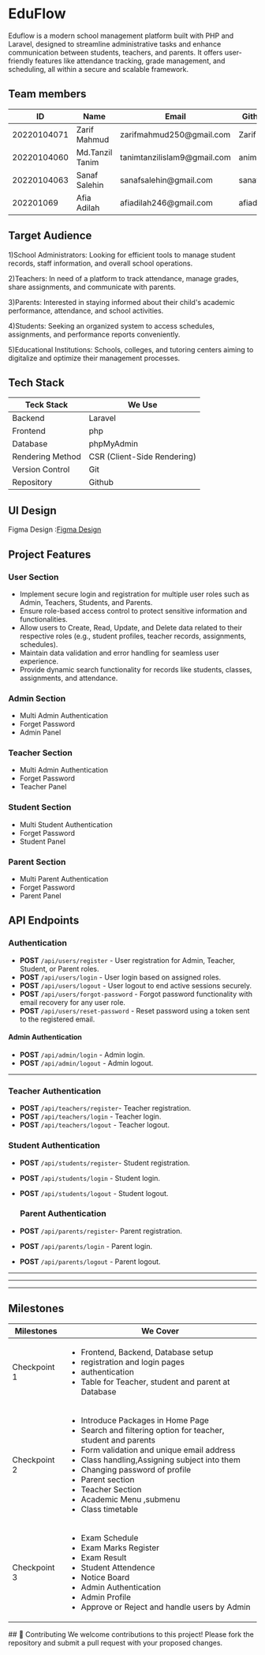 # EduFlow
Eduflow is a modern school management platform built with PHP and Laravel, designed to streamline administrative tasks and enhance communication between students, teachers, and parents. It offers user-friendly features like attendance tracking, grade management, and scheduling, all within a secure and scalable framework.

  

## Team members
<table>
	 <thead> 
		 <tr> 
			 <th>ID</th> 
			 <th>Name</th> 
			 <th>Email</th>  
			 <th>Github Name</th>
			 <th>Role</th> 
		 </tr> 
	 </thead> 
	 <tbody> 
		 <tr> 
			 <td>20220104071</td> 
			 <td>Zarif Mahmud</td> 
			 <td>zarifmahmud250@gmail.com</td> 
			 <td>Zarif50</td>
			 <td>Lead (Frontend+Backend)</td> 
		 </tr> 
		 <tr> 
			 <td>20220104060</td> 
			 <td>Md.Tanzil Tanim</td> 
			 <td>tanimtanzilislam9@gmail.com</td>
			 <td>animtanzilislam</td>
			 <td> frontend+Backend</td>   
		 </tr> 
		 <tr> 
			 <td>20220104063</td> 
			 <td>Sanaf Salehin</td> 
			 <td>sanafsalehin@gmail.com</td>
			  <td>sanafsalehin</td> 
			 <td>Backend</td>   
		 </tr> 
		 <tr> 
			 <td>202201069</td> 
			 <td>Afia Adilah</td> 
			 <td>afiadilah246@gmail.com</td>
			  <td>afiadilah246</td> 
			 <td>Frontend</td>   
		 </tr> 
	 </tbody> 
 </table>

  

## Target Audience

  

1)School Administrators: Looking for efficient tools to manage student records, staff information, and overall school operations.

2)Teachers: In need of a platform to track attendance, manage grades, share assignments, and communicate with parents.

3)Parents: Interested in staying informed about their child's academic performance, attendance, and school activities.

4)Students: Seeking an organized system to access schedules, assignments, and performance reports conveniently.

5)Educational Institutions: Schools, colleges, and tutoring centers aiming to digitalize and optimize their management processes.






  
  

## Tech Stack
<table>
	 <thead> 
		 <tr> 
			 <th>Teck Stack</th> 
			 <th>We Use</th> 
		 </tr> 
	 </thead> 
	 <tbody> 
		 <tr> 
			 <td>Backend</td> 
			 <td>Laravel</td> 
		 </tr> 
		 <tr> 
			 <td>Frontend</td> 
			 <td>php</td>   
		 </tr> 
		 <tr> 
			 <td>Database</td> 
			 <td>phpMyAdmin</td>  
		 </tr>  
		 <tr> 
			 <td>Rendering Method</td> 
			 <td>CSR (Client-Side Rendering)</td> 
		 </tr> 
		  <tr> 
			 <td>Version Control</td> 
			 <td>Git</td> 
		 </tr> 
		  <tr> 
			 <td>Repository</td> 
			 <td>Github</td> 
		 </tr> 
	 </tbody> 
 </table>
  
## UI Design
Figma Design   :<a href="https://www.figma.com/design/698MIXaZPQRPmjMFVvdZzh/Untitled?m=auto&t=yKu9x5ELny2uWqwU-6">Figma Design</a>


## Project Features

### User Section
<ul>
	<li>Implement secure login and registration for multiple user roles such as Admin, Teachers, Students, and Parents.</li>
	<li>Ensure role-based access control to protect sensitive information and functionalities.</li>
	<li>Allow users to Create, Read, Update, and Delete data related to their respective roles (e.g., student profiles, teacher records, assignments, schedules).</li>
  <li>Maintain data validation and error handling for seamless user experience.</li>
  <li>Provide dynamic search functionality for records like students, classes, assignments, and attendance.</li>
</ul>



### Admin Section
<ul>
	<li>Multi Admin Authentication</li>
	<li>Forget Password</li>
	<li>Admin Panel</li>
</ul>

### Teacher Section
<ul>
	<li>Multi Admin Authentication</li>
	<li>Forget Password</li>
	<li>Teacher Panel</li>
</ul>

### Student Section
<ul>
	<li>Multi Student Authentication</li>
	<li>Forget Password</li>
	<li>Student Panel</li>
</ul>

### Parent Section
<ul>
	<li>Multi Parent Authentication</li>
	<li>Forget Password</li>
	<li>Parent Panel</li>
</ul>

##  API Endpoints
### **Authentication**



- **POST** `/api/users/register` - User registration for Admin, Teacher, Student, or Parent roles.
- **POST** `/api/users/login` - User login based on assigned roles.
- **POST** `/api/users/logout` - User logout to end active sessions securely.
- **POST** `/api/users/forgot-password` - Forgot password functionality with email recovery for any user role.
- **POST** `/api/users/reset-password` - Reset password using a token sent to the registered email.



#### Admin Authentication

- **POST** `/api/admin/login` - Admin login.
- **POST** `/api/admin/logout` - Admin logout.

----------
### Teacher Authentication
- **POST** `/api/teachers/register`- Teacher registration.
- **POST** `/api/teachers/login` - Teacher login.
- **POST** `/api/teachers/logout` - Teacher logout.

### Student Authentication
- **POST** `/api/students/register`- Student registration.
- **POST** `/api/students/login` - Student login.
- **POST** `/api/students/logout` - Student logout.

  ### Parent Authentication
- **POST** `/api/parents/register`- Parent registration.
- **POST** `/api/parents/login` - Parent login.
- **POST** `/api/parents/logout` - Parent logout.
----------


----------



----------


## Milestones
<table>
	 <thead> 
		 <tr> 
			 <th>Milestones</th> 
			 <th>We Cover</th> 
		 </tr> 
	 </thead> 
	 <tbody> 
		 <tr> 
			 <td>Checkpoint 1</td> 
			 <td>
				 <ul>
					 <li>Frontend, Backend, Database setup</li>
					<li>registration and login pages</li>
					<li>authentication</li>
					<li>Table for Teacher, student and parent at Database</li>
				</ul>
			</td>
		 </tr> 
		 <tr> 
			 <td>Checkpoint 2</td> 
			 <td>
				 <ul>
					 <li>Introduce Packages in Home Page</li>
					 <li>Search and filtering option for teacher, student and parents</li>
					 <li>Form validation and unique email address</li>
					 <li>Class handling,Assigning subject into them</li>
					  <li>Changing password of profile</li>
					  <li>Parent section</li>
					  <li>Teacher Section</li>
					  <li>Academic Menu ,submenu</li>
					  <li>Class timetable</li>
				 </ul>
			 </td>   
		 </tr> 
		 <tr> 
			 <td>Checkpoint 3</td> 
			 <td><ul>          				          
					  <li>Exam Schedule</li>
                                           <li>Exam Marks Register</li>
					    <li>Exam Result</li>
	                                    <li>Student Attendence</li>
				      <li>Notice Board</li>
				         <li>Admin Authentication</li>
					 <li>Admin Profile</li>
					 <li>Approve or Reject  and handle users by Admin</li>			
				 </ul>
				</td>  
		 </tr> 
	 </tbody> 
 </table>
 ## 🤝 Contributing
We welcome contributions to this project! Please fork the repository and submit a pull request with your proposed changes.


 
